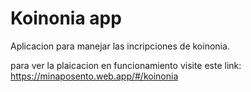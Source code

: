 # Koinonia app

Aplicacion para manejar las incripciones de koinonia.

para ver la plaicacion en funcionamiento visite este link: https://minaposento.web.app/#/koinonia



